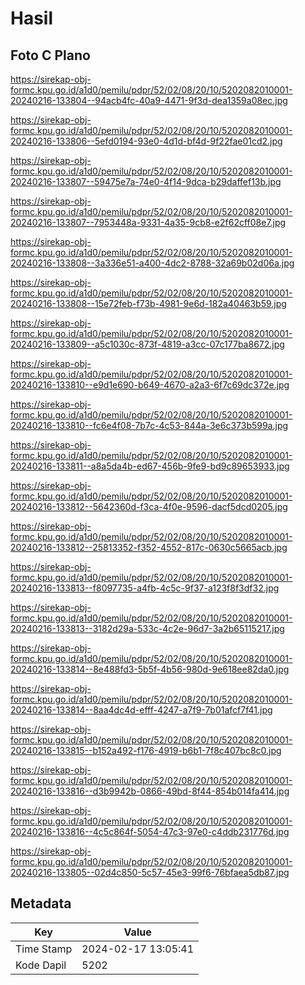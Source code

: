 # Hasil

## Foto C Plano

https://sirekap-obj-formc.kpu.go.id/a1d0/pemilu/pdpr/52/02/08/20/10/5202082010001-20240216-133804--94acb4fc-40a9-4471-9f3d-dea1359a08ec.jpg

https://sirekap-obj-formc.kpu.go.id/a1d0/pemilu/pdpr/52/02/08/20/10/5202082010001-20240216-133806--5efd0194-93e0-4d1d-bf4d-9f22fae01cd2.jpg

https://sirekap-obj-formc.kpu.go.id/a1d0/pemilu/pdpr/52/02/08/20/10/5202082010001-20240216-133807--59475e7a-74e0-4f14-9dca-b29daffef13b.jpg

https://sirekap-obj-formc.kpu.go.id/a1d0/pemilu/pdpr/52/02/08/20/10/5202082010001-20240216-133807--7953448a-9331-4a35-9cb8-e2f62cff08e7.jpg

https://sirekap-obj-formc.kpu.go.id/a1d0/pemilu/pdpr/52/02/08/20/10/5202082010001-20240216-133808--3a336e51-a400-4dc2-8788-32a69b02d06a.jpg

https://sirekap-obj-formc.kpu.go.id/a1d0/pemilu/pdpr/52/02/08/20/10/5202082010001-20240216-133808--15e72feb-f73b-4981-9e6d-182a40463b59.jpg

https://sirekap-obj-formc.kpu.go.id/a1d0/pemilu/pdpr/52/02/08/20/10/5202082010001-20240216-133809--a5c1030c-873f-4819-a3cc-07c177ba8672.jpg

https://sirekap-obj-formc.kpu.go.id/a1d0/pemilu/pdpr/52/02/08/20/10/5202082010001-20240216-133810--e9d1e690-b649-4670-a2a3-6f7c69dc372e.jpg

https://sirekap-obj-formc.kpu.go.id/a1d0/pemilu/pdpr/52/02/08/20/10/5202082010001-20240216-133810--fc6e4f08-7b7c-4c53-844a-3e6c373b599a.jpg

https://sirekap-obj-formc.kpu.go.id/a1d0/pemilu/pdpr/52/02/08/20/10/5202082010001-20240216-133811--a8a5da4b-ed67-456b-9fe9-bd9c89653933.jpg

https://sirekap-obj-formc.kpu.go.id/a1d0/pemilu/pdpr/52/02/08/20/10/5202082010001-20240216-133812--5642360d-f3ca-4f0e-9596-dacf5dcd0205.jpg

https://sirekap-obj-formc.kpu.go.id/a1d0/pemilu/pdpr/52/02/08/20/10/5202082010001-20240216-133812--25813352-f352-4552-817c-0630c5665acb.jpg

https://sirekap-obj-formc.kpu.go.id/a1d0/pemilu/pdpr/52/02/08/20/10/5202082010001-20240216-133813--f8097735-a4fb-4c5c-9f37-a123f8f3df32.jpg

https://sirekap-obj-formc.kpu.go.id/a1d0/pemilu/pdpr/52/02/08/20/10/5202082010001-20240216-133813--3182d29a-533c-4c2e-96d7-3a2b65115217.jpg

https://sirekap-obj-formc.kpu.go.id/a1d0/pemilu/pdpr/52/02/08/20/10/5202082010001-20240216-133814--8e488fd3-5b5f-4b56-980d-9e618ee82da0.jpg

https://sirekap-obj-formc.kpu.go.id/a1d0/pemilu/pdpr/52/02/08/20/10/5202082010001-20240216-133814--8aa4dc4d-efff-4247-a7f9-7b01afcf7f41.jpg

https://sirekap-obj-formc.kpu.go.id/a1d0/pemilu/pdpr/52/02/08/20/10/5202082010001-20240216-133815--b152a492-f176-4919-b6b1-7f8c407bc8c0.jpg

https://sirekap-obj-formc.kpu.go.id/a1d0/pemilu/pdpr/52/02/08/20/10/5202082010001-20240216-133816--d3b9942b-0866-49bd-8f44-854b014fa414.jpg

https://sirekap-obj-formc.kpu.go.id/a1d0/pemilu/pdpr/52/02/08/20/10/5202082010001-20240216-133816--4c5c864f-5054-47c3-97e0-c4ddb231776d.jpg

https://sirekap-obj-formc.kpu.go.id/a1d0/pemilu/pdpr/52/02/08/20/10/5202082010001-20240216-133805--02d4c850-5c57-45e3-99f6-76bfaea5db87.jpg


## Metadata

| Key        | Value               |
| ---------- | ------------------- |
| Time Stamp | 2024-02-17 13:05:41 |
| Kode Dapil | 5202                |




